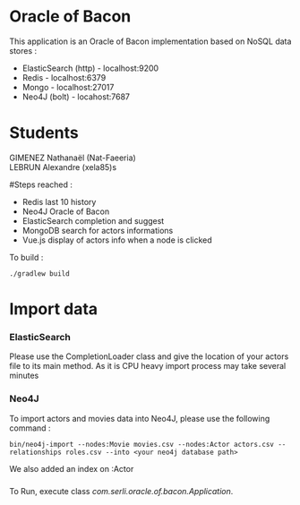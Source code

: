 # Oracle of Bacon
This application is an Oracle of Bacon implementation based on NoSQL data stores :
* ElasticSearch (http) - localhost:9200
* Redis - localhost:6379
* Mongo - localhost:27017
* Neo4J (bolt) - locahost:7687


# Students

GIMENEZ Nathanaël (Nat-Faeeria)<br/>
LEBRUN Alexandre (xela85)s

#Steps reached :
  - Redis last 10 history
  - Neo4J Oracle of Bacon
  - ElasticSearch completion and suggest
  - MongoDB search for actors informations
  - Vue.js display of actors info when a node is clicked

To build :
```
./gradlew build
```

# Import data

### ElasticSearch
Please use the CompletionLoader class and give the location of your actors file to its main method.
As it is CPU heavy import process may take several minutes

### Neo4J
To import actors and movies data into Neo4J, please use the following command :

```
bin/neo4j-import --nodes:Movie movies.csv --nodes:Actor actors.csv --relationships roles.csv --into <your neo4j database path>
```

We also added an index on :Actor

###

To Run, execute class *com.serli.oracle.of.bacon.Application*.

